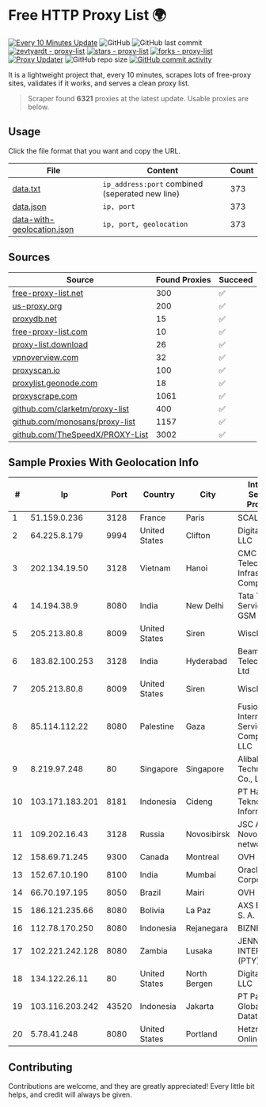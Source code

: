 
# Free HTTP Proxy List 🌍

[![Every 10 Minutes Update](https://github.com/mertguvencli/http-proxy-list/actions/workflows/main.yml/badge.svg?branch=main)](https://github.com/mertguvencli/http-proxy-list/actions/workflows/main.yml)
![GitHub](https://img.shields.io/github/license/mertguvencli/http-proxy-list)
![GitHub last commit](https://img.shields.io/github/last-commit/mertguvencli/http-proxy-list)
[![zevtyardt - proxy-list](https://img.shields.io/static/v1?label=zevtyardt&message=proxy-list&color=blue&logo=github)](https://github.com/zevtyardt/proxy-list "Go to GitHub repo")
[![stars - proxy-list](https://img.shields.io/github/stars/zevtyardt/proxy-list?style=social)](https://github.com/zevtyardt/proxy-list)
[![forks - proxy-list](https://img.shields.io/github/forks/zevtyardt/proxy-list?style=social)](https://github.com/zevtyardt/proxy-list)
[![Proxy Updater](https://github.com/zevtyardt/proxy-list/workflows/Proxy%20Updater/badge.svg)](https://github.com/zevtyardt/proxy-list/actions?query=workflow:"Proxy+Updater")
![GitHub repo size](https://img.shields.io/github/repo-size/zevtyardt/proxy-list)
[![GitHub commit activity](https://img.shields.io/github/commit-activity/m/zevtyardt/proxy-list?logo=commits)](https://github.com/zevtyardt/proxy-list/commits/main)

It is a lightweight project that, every 10 minutes, scrapes lots of free-proxy sites, validates if it works, and serves a clean proxy list.

> Scraper found **6321** proxies at the latest update. Usable proxies are below.

## Usage

Click the file format that you want and copy the URL.

|File|Content|Count|
|----|-------|-----|
|[data.txt](https://raw.githubusercontent.com/mertguvencli/http-proxy-list/main/proxy-list/data.txt)|`ip_address:port` combined (seperated new line)|373|
|[data.json](https://raw.githubusercontent.com/mertguvencli/http-proxy-list/main/proxy-list/data.json)|`ip, port`|373|
|[data-with-geolocation.json](https://raw.githubusercontent.com/mertguvencli/http-proxy-list/main/proxy-list/data-with-geolocation.json)|`ip, port, geolocation`|373|

## Sources

|Source|Found Proxies|Succeed|
|------|-------------|-------|
|[free-proxy-list.net](https://free-proxy-list.net)|300|✅|
|[us-proxy.org](https://www.us-proxy.org)|200|✅|
|[proxydb.net](http://proxydb.net)|15|✅|
|[free-proxy-list.com](https://free-proxy-list.com/?page=&port=&type%5B%5D=http&type%5B%5D=https&up_time=0&search=Search)|10|✅|
|[proxy-list.download](https://www.proxy-list.download/HTTP)|26|✅|
|[vpnoverview.com](https://vpnoverview.com/privacy/anonymous-browsing/free-proxy-servers)|32|✅|
|[proxyscan.io](https://www.proxyscan.io)|100|✅|
|[proxylist.geonode.com](https://proxylist.geonode.com/api/proxy-list?limit=300&page=1&sort_by=lastChecked&sort_type=desc&protocols=http,https)|18|✅|
|[proxyscrape.com](https://api.proxyscrape.com/v2/?request=displayproxies&protocol=http&timeout=10000&country=all&ssl=all&anonymity=all)|1061|✅|
|[github.com/clarketm/proxy-list](https://raw.githubusercontent.com/clarketm/proxy-list/master/proxy-list-raw.txt)|400|✅|
|[github.com/monosans/proxy-list](https://raw.githubusercontent.com/monosans/proxy-list/main/proxies/http.txt)|1157|✅|
|[github.com/TheSpeedX/PROXY-List](https://raw.githubusercontent.com/TheSpeedX/PROXY-List/master/http.txt)|3002|✅|


## Sample Proxies With Geolocation Info

|#|Ip|Port|Country|City|Internet Service Provider|
|-|--|----|-------|----|-------------------------|
|1|51.159.0.236|3128|France|Paris|SCALEWAY|
|2|64.225.8.179|9994|United States|Clifton|DigitalOcean, LLC|
|3|202.134.19.50|3128|Vietnam|Hanoi|CMC Telecom Infrastructure Company|
|4|14.194.38.9|8080|India|New Delhi|Tata Tele Services GSM|
|5|205.213.80.8|8009|United States|Siren|WiscNet|
|6|183.82.100.253|3128|India|Hyderabad|Beam Telecom Pvt Ltd|
|7|205.213.80.8|8009|United States|Siren|WiscNet|
|8|85.114.112.22|8080|Palestine|Gaza|Fusion Internet Services Company LLC|
|9|8.219.97.248|80|Singapore|Singapore|Alibaba (US) Technology Co., Ltd.|
|10|103.171.183.201|8181|Indonesia|Cideng|PT Hayat Teknologi Informatika|
|11|109.202.16.43|3128|Russia|Novosibirsk|JSC Avantel. Novosibirsk network|
|12|158.69.71.245|9300|Canada|Montreal|OVH SAS|
|13|152.67.10.190|8100|India|Mumbai|Oracle Corporation|
|14|66.70.197.195|8050|Brazil|Mairi|OVH Hosting|
|15|186.121.235.66|8080|Bolivia|La Paz|AXS Bolivia S. A.|
|16|112.78.170.250|8080|Indonesia|Rejanegara|BIZNET|
|17|102.221.242.128|8080|Zambia|Lusaka|JENNY INTERNET (PTY) LTD|
|18|134.122.26.11|80|United States|North Bergen|DigitalOcean, LLC|
|19|103.116.203.242|43520|Indonesia|Jakarta|PT Parsaoran Global Datatrans|
|20|5.78.41.248|8080|United States|Portland|Hetzner Online GmbH|



## Contributing

Contributions are welcome, and they are greatly appreciated! Every
little bit helps, and credit will always be given.

